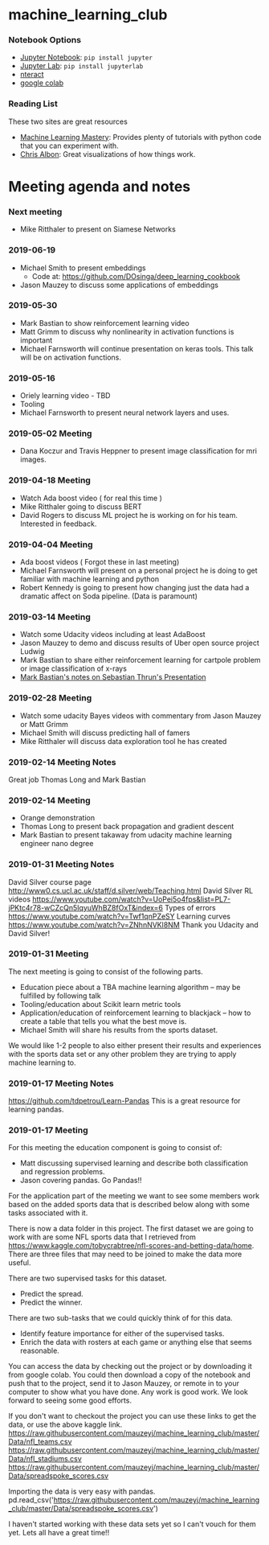 # machine_learning_club

### Notebook Options
 * [Jupyter Notebook](http://jupyter.org/): ```pip install jupyter```
 * [Jupyter Lab](https://blog.jupyter.org/jupyterlab-is-ready-for-users-5a6f039b8906): ```pip install jupyterlab```
 * [nteract](https://nteract.io/)
 * [google colab](https://colab.research.google.com)

### Reading List

These two sites are great resources 
 * [Machine Learning Mastery](https://machinelearningmastery.com/):      Provides plenty of tutorials with python code that you can experiment with. 
 * [Chris Albon](https://chrisalbon.com/):       Great visualizations of how things work. 

# Meeting agenda and notes

### Next meeting
 * Mike Ritthaler to present on Siamese Networks  
 
### 2019-06-19
 * Michael Smith to present embeddings
   * Code at: https://github.com/DOsinga/deep_learning_cookbook
 * Jason Mauzey to discuss some applications of embeddings 
### 2019-05-30
 * Mark Bastian to show reinforcement learning video
 * Matt Grimm to discuss why nonlinearity in activation functions is important
 * Michael Farnsworth will continue presentation on keras tools. This talk will be on activation functions. 


### 2019-05-16
 * Oriely learning video - TBD
 * Tooling
 * Michael Farnsworth to present neural network layers and uses. 

### 2019-05-02 Meeting
 * Dana Koczur and Travis Heppner to present image classification for mri images.  

### 2019-04-18 Meeting
 * Watch Ada boost video ( for real this time )
 * Mike Ritthaler going to discuss BERT
 * David Rogers to discuss ML project he is working on for his team.  Interested in feedback.  

### 2019-04-04 Meeting

 * Ada boost videos ( Forgot these in last meeting)
 * Michael Farnsworth will present on a personal project he is doing to get familiar with machine learning and python
 * Robert Kennedy is going to present how changing just the data had a dramatic affect on Soda pipeline.  (Data is paramount)


### 2019-03-14 Meeting

 * Watch some Udacity videos including at least AdaBoost
 * Jason Mauzey to demo and discuss results of Uber open source project Ludwig
 * Mark Bastian to share either reinforcement learning for cartpole problem or image classification of x-rays
 * [Mark Bastian's notes on Sebastian Thrun's Presentation](./2019-03-14/README.md)

### 2019-02-28 Meeting

 * Watch some udacity Bayes videos with commentary from Jason Mauzey or Matt Grimm
 * Michael Smith will discuss predicting hall of famers 
 * Mike Ritthaler will discuss data exploration tool he has created

### 2019-02-14 Meeting Notes

Great job Thomas Long and Mark Bastian

### 2019-02-14 Meeting

 * Orange demonstration
 * Thomas Long to present back propagation and gradient descent
 * Mark Bastian to present takaway from udacity machine learning engineer nano degree

### 2019-01-31 Meeting Notes

David Silver course page  http://www0.cs.ucl.ac.uk/staff/d.silver/web/Teaching.html
David Silver RL videos    https://www.youtube.com/watch?v=UoPei5o4fps&list=PL7-jPKtc4r78-wCZcQn5IqyuWhBZ8fOxT&index=6
Types of errors           https://www.youtube.com/watch?v=Twf1qnPZeSY
Learning curves           https://www.youtube.com/watch?v=ZNhnNVKl8NM
Thank you Udacity and David Silver!

### 2019-01-31 Meeting

The next meeting is going to consist of the following parts. 

 * Education piece about a TBA machine learning algorithm – may be fulfilled by following talk 
 * Tooling/education about Scikit learn metric tools 
 * 	Application/education of reinforcement learning to blackjack – how to create a table that tells you what the best move is. 
 * Michael Smith will share his results from the sports dataset. 

We would like 1-2 people to also either present their results and experiences with the sports data set or any other problem they are trying to apply machine learning to. 


### 2019-01-17 Meeting Notes
https://github.com/tdpetrou/Learn-Pandas   This is a great resource for learning pandas. 

### 2019-01-17 Meeting 

For this meeting the education component is going to consist of:
 * Matt discussing supervised learning and describe both classification and regression problems. 
 * Jason covering pandas.  Go Pandas!! 
 
For the application part of the meeting we want to see some members work based on the added 
sports data that is described below along with some tasks associated with it. 

There is now a data folder in this project.  The first dataset we are going to work with are some NFL sports data that I
retrieved from https://www.kaggle.com/tobycrabtree/nfl-scores-and-betting-data/home. There are three files that may need
to be joined to make the data more useful. 

There are two supervised tasks for this dataset. 
 * Predict the spread.
 * Predict the winner.
 
There are two sub-tasks that we could quickly think of for this data. 
 * Identify feature importance for either of the supervised tasks.
 * Enrich the data with rosters at each game or anything else that seems reasonable. 
 
You can access the data by checking out the project or by downloading it from google colab. You could then download a 
copy of the notebook and push that to the project, send it to Jason Mauzey, or remote in to your computer to show what
you have done. Any work is good work.  We look forward to seeing some good efforts.  

If you don't want to checkout the project you can use these links to get the data, or use the above kaggle link. 
https://raw.githubusercontent.com/mauzeyj/machine_learning_club/master/Data/nfl_teams.csv
https://raw.githubusercontent.com/mauzeyj/machine_learning_club/master/Data/nfl_stadiums.csv
https://raw.githubusercontent.com/mauzeyj/machine_learning_club/master/Data/spreadspoke_scores.csv

Importing the data is very easy with pandas. 
pd.read_csv('https://raw.githubusercontent.com/mauzeyj/machine_learning_club/master/Data/spreadspoke_scores.csv')

I haven't started working with these data sets yet so I can't vouch for them yet.  Lets all have a great time!!
